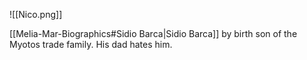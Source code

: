![[Nico.png]]

[[Melia-Mar-Biographics#Sidio Barca|Sidio Barca]]  by birth son of the Myotos trade family. His dad hates him.